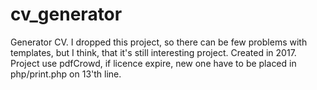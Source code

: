# cv_generator
Generator CV. 
I dropped this project, so there can be few problems with templates, but I think, that it's still interesting project.
Created in 2017.
Project use pdfCrowd, if licence expire, new one have to be placed in php/print.php on 13'th line.

